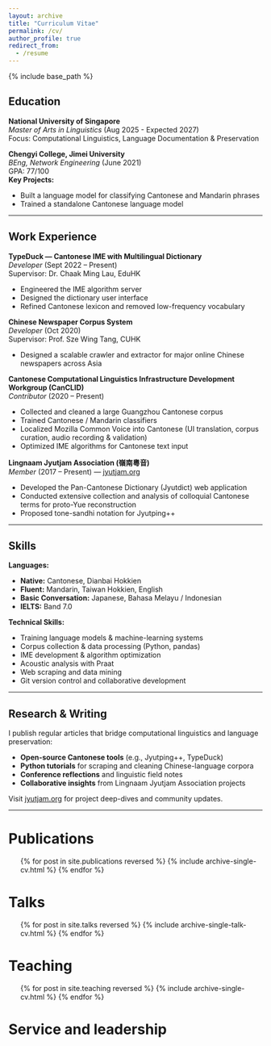 ```yaml
---
layout: archive
title: "Curriculum Vitae"
permalink: /cv/
author_profile: true
redirect_from:
  - /resume
---
```


{% include base_path %}

## Education

**National University of Singapore**  
*Master of Arts in Linguistics* (Aug 2025 - Expected 2027)  
Focus: Computational Linguistics, Language Documentation & Preservation

**Chengyi College, Jimei University**  
*BEng, Network Engineering* (June 2021)  
GPA: 77/100  
**Key Projects:**
- Built a language model for classifying Cantonese and Mandarin phrases
- Trained a standalone Cantonese language model

---

## Work Experience

**TypeDuck — Cantonese IME with Multilingual Dictionary**  
*Developer* (Sept 2022 – Present)  
Supervisor: Dr. Chaak Ming Lau, EduHK
- Engineered the IME algorithm server
- Designed the dictionary user interface  
- Refined Cantonese lexicon and removed low-frequency vocabulary

**Chinese Newspaper Corpus System**  
*Developer* (Oct 2020)  
Supervisor: Prof. Sze Wing Tang, CUHK
- Designed a scalable crawler and extractor for major online Chinese newspapers across Asia

**Cantonese Computational Linguistics Infrastructure Development Workgroup (CanCLID)**  
*Contributor* (2020 – Present)
- Collected and cleaned a large Guangzhou Cantonese corpus
- Trained Cantonese / Mandarin classifiers
- Localized Mozilla Common Voice into Cantonese (UI translation, corpus curation, audio recording & validation)
- Optimized IME algorithms for Cantonese text input

**Lingnaam Jyutjam Association (嶺南粵音)**  
*Member* (2017 – Present) — [jyutjam.org](https://jyutjam.org)
- Developed the Pan-Cantonese Dictionary (Jyutdict) web application
- Conducted extensive collection and analysis of colloquial Cantonese terms for proto-Yue reconstruction
- Proposed tone-sandhi notation for Jyutping++

---

## Skills

**Languages:**
- **Native:** Cantonese, Dianbai Hokkien
- **Fluent:** Mandarin, Taiwan Hokkien, English  
- **Basic Conversation:** Japanese, Bahasa Melayu / Indonesian
- **IELTS:** Band 7.0

**Technical Skills:**
- Training language models & machine-learning systems
- Corpus collection & data processing (Python, pandas)
- IME development & algorithm optimization  
- Acoustic analysis with Praat
- Web scraping and data mining
- Git version control and collaborative development

---

## Research & Writing

I publish regular articles that bridge computational linguistics and language preservation:

- **Open-source Cantonese tools** (e.g., Jyutping++, TypeDuck)
- **Python tutorials** for scraping and cleaning Chinese-language corpora  
- **Conference reflections** and linguistic field notes
- **Collaborative insights** from Lingnaam Jyutjam Association projects

Visit [jyutjam.org](https://jyutjam.org) for project deep-dives and community updates.

---

Publications
======
  <ul>{% for post in site.publications reversed %}
    {% include archive-single-cv.html %}
  {% endfor %}</ul>
  
Talks
======
  <ul>{% for post in site.talks reversed %}
    {% include archive-single-talk-cv.html  %}
  {% endfor %}</ul>
  
Teaching
======
  <ul>{% for post in site.teaching reversed %}
    {% include archive-single-cv.html %}
  {% endfor %}</ul>
  
Service and leadership
======

